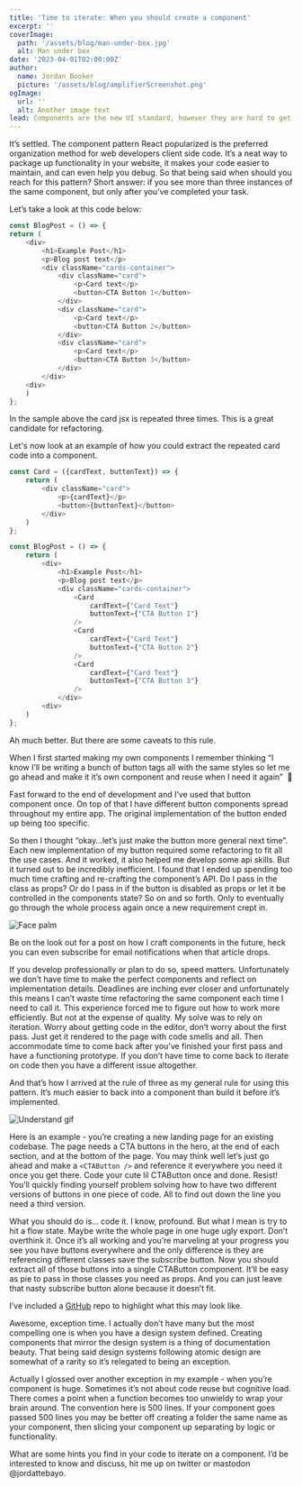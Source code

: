 ```yaml
---
title: 'Time to iterate: When you should create a component'
excerpt: ''
coverImage:
  path: '/assets/blog/man-under-box.jpg'
  alt: Man under box
date: '2023-04-01T02:00:00Z'
author:
  name: Jordan Booker
  picture: '/assets/blog/amplifierScreenshot.png'
ogImage:
  url: ''
  alt: Another image text
lead: Components are the new UI standard, however they are hard to get right the first time. They end up either prematurely over-engineered or require refactoring to accommodate new use-cases. Choose to create your components iteratively, after you’ve created the page.
---
```


It’s settled. The component pattern React popularized is the preferred organization method for web developers client side code. It’s a neat way to package up functionality in your website, it makes your code easier to maintain, and can even help you debug. So that being said when should you reach for this pattern? Short answer: if you see more than three instances of the same component, but only after you’ve completed your task.

Let’s take a look at this code below:

```javascript
const BlogPost = () => {
return (
	<div>
		<h1>Example Post</h1>
		<p>Blog post text</p>
		<div className="cards-container">
			<div className="card">
				<p>Card text</p>
				<button>CTA Button 1</button>
			</div>
			<div className="card">
				<p>Card text</p>
				<button>CTA Button 2</button>
			</div>
			<div className="card">
				<p>Card text</p>
				<button>CTA Button 3</button>
			</div>
		</div>
	<div>
	)
};
```

In the sample above the card jsx is repeated three times. This is a great candidate for refactoring. 

Let's now look at an example of how you could extract the repeated card code into a component.

```javascript
const Card = ({cardText, buttonText}) => {
	return (
		<div className="card">
			<p>{cardText}</p>
			<button>{buttonText}</button>
		</div>
	)
};

const BlogPost = () => {
	return (
		<div>
			<h1>Example Post</h1>
			<p>Blog post text</p>
			<div className="cards-container">
				<Card 
					cardText={"Card Text"} 
					buttonText={"CTA Button 1"} 
				/>
				<Card 
					cardText={"Card Text"} 
					buttonText={"CTA Button 2"} 
				/>
				<Card 
					cardText={"Card Text"} 
					buttonText={"CTA Button 3"} 
				/>
			</div>
		<div>
	)
};
```

Ah much better. But there are some caveats to this rule.

When I first started making my own components I remember thinking “I know I’ll be writing a bunch of button tags all with the same styles so let me go ahead and make it it’s own component and reuse when I need it again”  🤗

Fast forward to the end of development and I’ve used that button component once. On top of that I have different button components spread throughout my entire app. The original implementation of the button ended up being too specific.

So then I thought “okay…let’s just make the button more general next time”. Each new implementation of my button required some refactoring to fit all the use cases. And it worked, it also helped me develop some api skills. But it turned out to be incredibly inefficient. I found that I ended up spending too much time crafting and re-crafting the component’s API. Do I pass in the class as props? Or do I pass in if the button is disabled as props or let it be controlled in the components state? So on and so forth. Only to eventually go through the whole process again once a new requirement crept in.

![Face palm](https://media.tenor.com/Oaq1HNMNDVsAAAAC/facepalm-crowd.gif)

Be on the look out for a post on how I craft components in the future, heck you can even subscribe for email notifications when that article drops. 

If you develop professionally or plan to do so, speed matters. Unfortunately we don’t have time to make the perfect components and reflect on implementation details. Deadlines are inching ever closer and unfortunately this means I can’t waste time refactoring the same component each time I need to call it. This experience forced me to figure out how to work more efficiently. But not at the expense of quality. My solve was to rely on iteration. Worry about getting code in the editor, don’t worry about the first pass. Just get it rendered to the page with code smells and all. Then accommodate time to come back after you’ve finished your first pass and have a functioning prototype. If you don’t have time to come back to iterate on code then you have a different issue altogether. 

And that’s how I arrived at the rule of three as my general rule for using this pattern. It’s much easier to back into a component than build it before it’s implemented. 

![Understand gif](https://media.tenor.com/25IjtCdxlgoAAAAC/surprised-black.gif)

Here is an example - you’re creating a new landing page for an existing codebase. The page needs a CTA buttons in the hero, at the end of each section, and at the bottom of the page. You may think well let’s just go ahead and make a `<CTAButton />` and reference it everywhere you need it once you get there. Code your cute lil CTAButton once and done. Resist! You’ll quickly finding yourself problem solving how to have two different versions of buttons in one piece of code. All to find out down the line you need a third version.  

What you should do is… code it. I know, profound. But what I mean is try to hit a flow state. Maybe write the whole page in one huge ugly export. Don’t overthink it. Once it’s all working and you’re marveling at your progress you see you have buttons everywhere and the only difference is they are referencing different classes save the subscribe button. Now you should extract all of those buttons into a single CTAButton component. It’ll be easy as pie to pass in those classes you need as props. And you can just leave that nasty subscribe button alone because it doesn’t fit. 

I’ve included a [GitHub](https://github.com/jordattebayo/component-example) repo to highlight what this may look like.

Awesome, exception time. I actually don’t have many but the most compelling one is when you have a design system defined. Creating components that mirror the design system is a thing of documentation beauty. That being said design systems following atomic design are somewhat of a rarity so it’s relegated to being an exception. 

Actually I glossed over another exception in my example - when you’re component is huge. Sometimes it’s not about code reuse but cognitive load. There comes a point when a function becomes too unwieldy to wrap your brain around. The convention here is 500 lines. If your component goes passed 500 lines you may be better off creating a folder the same name as your component, then slicing your component up separating by logic or functionality. 

What are some hints you find in your code to iterate on a component. I’d be interested to know and discuss, hit me up on twitter or mastodon @jordattebayo.